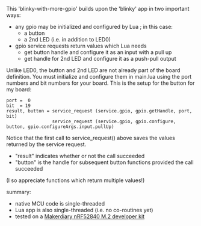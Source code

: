 
This 'blinky-with-more-gpio' builds upon the 'blinky' app in two important
ways:
 - any gpio may be initialized and configured by Lua ; in this case:
   - a button
   - a 2nd LED (i.e. in addition to LED0)
 - gpio service requests return values which Lua needs
   - get button handle and configure it as an input with a pull up
   - get handle for 2nd LED and configure it as a push-pull output

Unlike LED0, the button and 2nd LED are not already part of the board
definition. You must initialize and configure them in main.lua using the port
numbers and bit numbers for your board. This is the setup for the button for my board:

```
port =  0
bit  = 19
result, button = service_request (service.gpio, gpio.getHandle, port, bit)
                 service_request (service.gpio, gpio.configure, button, gpio.configureArgs.input.pullUp)
```

Notice that the first call to service_request() above saves the values returned
by the service request.
 - "result" indicates whether or not the call succeeded
 - "button" is the handle for subsequent button functions provided the call succeeded

(I so appreciate functions which return multiple values!)


summary:
 - native MCU code is single-threaded
 - Lua app is also single-threaded (i.e. no co-routines yet)
 - tested on a
    [Makerdiary nRF52840 M.2 developer kit](https://makerdiary.com/products/nrf52840-m2-developer-kit)

